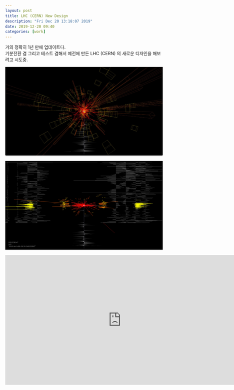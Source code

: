 ```yaml
---
layout: post
title: LHC (CERN) New Design
description: "Fri Dec 20 13:18:07 2019"
date: 2019-12-20 09:40
categories: [work]
---
```

거의 정확히 1년 만에 업데이트다.         
기분전환 겸 그리고 테스트 겸해서 예전에 만든 LHC (CERN) 의 새로운 디자인을 해보려고 시도중.           

![/assets/images/2019/lhc_new_design_01.jpg](/assets/images/2019/lhc_new_design_01.jpg)       

![/assets/images/2019/lhc_new_design_02.jpg](/assets/images/2019/lhc_new_design_02.jpg)         


<iframe src="https://player.vimeo.com/video/380835335" width="740" height="415" frameborder="0" allow="autoplay; fullscreen" allowfullscreen></iframe>